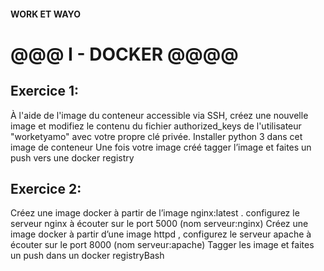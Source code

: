 #### WORK ET WAYO 

# @@@  I - DOCKER    @@@@

##  Exercice 1:

À l'aide de l'image du conteneur accessible via SSH, créez une nouvelle image et modifiez le
contenu du fichier authorized_keys de l'utilisateur "worketyamo" avec votre propre clé privée.
Installer python 3 dans cet image de conteneur
Une fois votre image créé tagger l’image et faites un push vers une docker registry

##  Exercice 2:

Créez une image docker à partir de l’image nginx:latest . configurez le serveur nginx à écouter sur
le port 5000 (nom serveur:nginx)
Créez une image docker à partir d’une image httpd , configurez le serveur apache à écouter sur le
port 8000 (nom serveur:apache)
Tagger les image et faites un push dans un docker registryBash 
